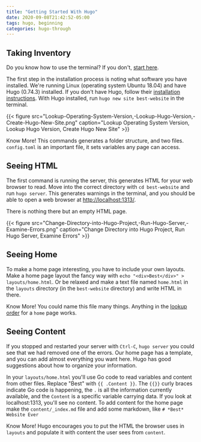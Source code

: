 ```yaml
---
title: "Getting Started With Hugo"
date: 2020-09-08T21:42:52-05:00
tags: hugo, beginning
categories: hugo-through
---
```


## Taking Inventory

Do you know how to use the terminal?  If you don't, [start here](https://www.learnenough.com/command-line-tutorial/basics).

The first step in the installation process is noting what software you have installed. We're running Linux (operating system Ubuntu 18.04) and have Hugo (0.74.3) installed. If you don't have Hugo, follow their [installation instructions](https://gohugo.io/getting-started/installing). With Hugo installed, run `hugo new site best-website` in the terminal.

{{< figure src="Lookup-Operating-System-Version,-Lookup-Hugo-Version,-Create-Hugo-New-Site.png" caption="Lookup Operating System Version, Lookup Hugo Version, Create Hugo New Site" >}}

Know More!
This commands generates a folder structure, and two files. `config.toml` is an important file, it sets variables any page can access.

## Seeing HTML

The first command is running the server, this generates HTML for your web browser to read. Move into the correct directory with `cd best-website` and run `hugo server`.  This generates warnings in the terminal, and you should be able to open a web browser at [http://localhost:1313/](http://localhost:1313/). 

There is nothing there but an empty HTML page.

{{< figure src="Change-Directory-into-Hugo-Project,-Run-Hugo-Server,-Examine-Errors.png" caption="Change Directory into Hugo Project, Run Hugo Server, Examine Errors" >}}

## Seeing Home

To make a home page interesting, you have to include your own layouts. Make a home page layout the fancy way with `echo "<div>Best</div>" > layouts/home.html`. Or be relaxed and make a text file named `home.html` in the `layouts` directory (in the `best-website` directory) and write HTML in there.

Know More!
You could name this file many things. Anything in the [lookup order](https://gohugo.io/templates/lookup-order/#examples-layout-lookup-for-home-page) for a `home` page works.

## Seeing Content

If you stopped and restarted your server with `Ctrl-C`, `hugo server` you could see that we had removed one of the errors. Our home page has a template, and you can add almost everything you want here. Hugo has good suggestions about how to organize your information.

In your `layouts/home.html` you'll use Go code to read variables and content from other files. Replace "Best" with `{{ .Content }}`. The `{{}}` curly braces indicate Go code is happening, the `.` is all the information currently available, and the `Content` is a specific variable carrying data. If you look at localhost:1313, you'll see no content. To add content for the home page make the `content/_index.md` file and add some markdown, like `# *Best* Website Ever` 

Know More!
Hugo encourages you to put the HTML the browser uses in `layouts` and populate it with content the user sees from `content`.
